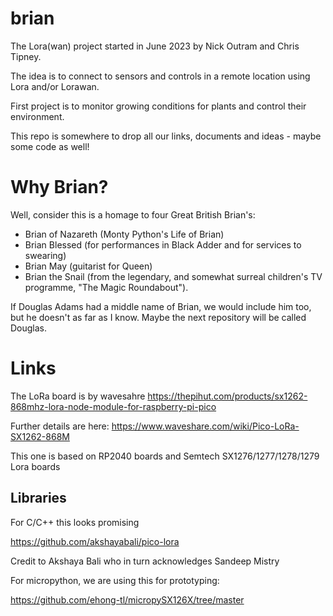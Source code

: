 # brian

The Lora(wan) project started in June 2023 by Nick Outram and Chris Tipney.

The idea is to connect to sensors and controls in a remote location using Lora and/or Lorawan.

First project is to monitor growing conditions for plants and control their environment.

This repo is somewhere to drop all our links, documents and ideas - maybe some code as well!


# Why Brian?

Well, consider this is a homage to four Great British Brian's:

* Brian of Nazareth (Monty Python's Life of Brian)
* Brian Blessed (for performances in Black Adder and for services to swearing)
* Brian May (guitarist for Queen)
* Brian the Snail (from the legendary, and somewhat surreal children's TV programme, "The Magic Roundabout").

If Douglas Adams had a middle name of Brian, we would include him too, but he doesn't as far as I know. Maybe the next repository will be called Douglas.

# Links

The LoRa board is by wavesahre
https://thepihut.com/products/sx1262-868mhz-lora-node-module-for-raspberry-pi-pico

Further details are here: https://www.waveshare.com/wiki/Pico-LoRa-SX1262-868M

This one is based on RP2040 boards and Semtech SX1276/1277/1278/1279 Lora boards

## Libraries

For C/C++ this looks promising

https://github.com/akshayabali/pico-lora

Credit to Akshaya Bali who in turn acknowledges Sandeep Mistry

For micropython, we are using this for prototyping:

https://github.com/ehong-tl/micropySX126X/tree/master

